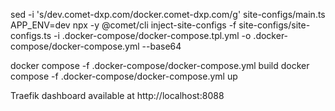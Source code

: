 sed -i 's/dev\.comet\-dxp\.com/docker.comet-dxp.com/g' site-configs/main.ts
APP_ENV=dev npx -y @comet/cli inject-site-configs -f site-configs/site-configs.ts -i .docker-compose/docker-compose.tpl.yml -o .docker-compose/docker-compose.yml --base64

docker compose -f .docker-compose/docker-compose.yml build
docker compose -f .docker-compose/docker-compose.yml up

Traefik dashboard available at http://localhost:8088
